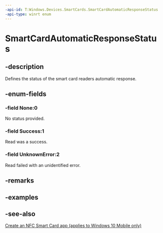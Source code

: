 ```yaml
---
-api-id: T:Windows.Devices.SmartCards.SmartCardAutomaticResponseStatus
-api-type: winrt enum
---
```


<!-- Enumeration syntax
public enum Windows.Devices.SmartCards.SmartCardAutomaticResponseStatus : int
-->

# SmartCardAutomaticResponseStatus

## -description
Defines the status of the smart card readers automatic response.

## -enum-fields
### -field None:0
No status provided.

### -field Success:1
Read was a success.

### -field UnknownError:2
Read failed with an unidentified error.


## -remarks

## -examples

## -see-also
[Create an NFC Smart Card app (applies to Windows 10 Mobile only)](/windows/uwp/devices-sensors/host-card-emulation)
